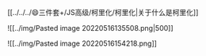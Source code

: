 [[../../../😄三件套+/JS高级/柯里化/柯里化|关于什么是柯里化]]

![[../img/Pasted image 20220516135508.png|500]]

![[../img/Pasted image 20220516154218.png]]